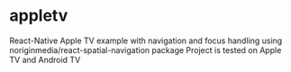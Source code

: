 # appletv
React-Native Apple TV example with navigation and focus handling using noriginmedia/react-spatial-navigation package
Project is tested on Apple TV and Android TV
